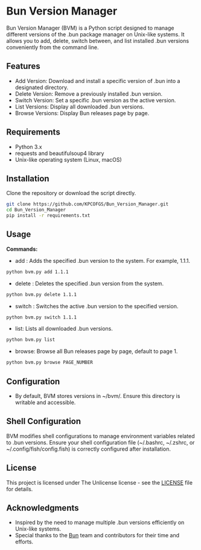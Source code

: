 # Bun Version Manager

Bun Version Manager (BVM) is a Python script designed to manage different versions of the .bun package manager on Unix-like systems. It allows you to add, delete, switch between, and list installed .bun versions conveniently from the command line.

## Features
* Add Version: Download and install a specific version of .bun into a designated directory.
* Delete Version: Remove a previously installed .bun version.
* Switch Version: Set a specific .bun version as the active version.
* List Versions: Display all downloaded .bun versions.
* Browse Versions: Display Bun releases page by page.
## Requirements
* Python 3.x
* requests and beautifulsoup4 library
* Unix-like operating system (Linux, macOS)
## Installation

Clone the repository or download the script directly.
```bash
git clone https://github.com/KPCOFGS/Bun_Version_Manager.git
cd Bun_Version_Manager
pip install -r requirements.txt
```
## Usage
**Commands:**
* add <version>: Adds the specified .bun version to the system. For example, 1.1.1.
```bash
python bvm.py add 1.1.1
```
* delete <version>: Deletes the specified .bun version from the system.
```bash
python bvm.py delete 1.1.1
```
* switch <version>: Switches the active .bun version to the specified version.
```bash
python bvm.py switch 1.1.1
```
* list: Lists all downloaded .bun versions.
```bash
python bvm.py list
```
* browse: Browse all Bun releases page by page, default to page 1.
```bash
python bvm.py browse PAGE_NUMBER
```

## Configuration
* By default, BVM stores versions in ~/bvm/. Ensure this directory is writable and accessible.
  
## Shell Configuration

BVM modifies shell configurations to manage environment variables related to .bun versions. Ensure your shell configuration file (~/.bashrc, ~/.zshrc, or ~/.config/fish/config.fish) is correctly configured after installation.

## License
This project is licensed under The Unlicense license - see the [LICENSE](LICENSE) file for details.

## Acknowledgments
* Inspired by the need to manage multiple .bun versions efficiently on Unix-like systems.
* Special thanks to the [Bun](https://github.com/oven-sh/bun) team and contributors for their time and efforts.
